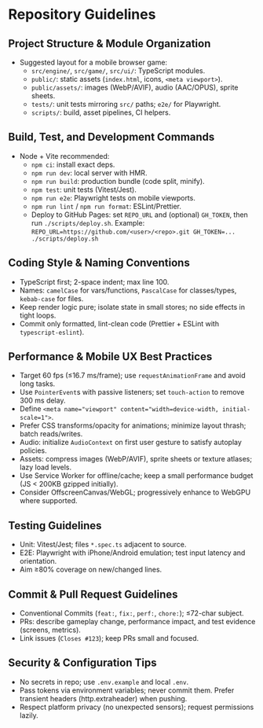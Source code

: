# Repository Guidelines

## Project Structure & Module Organization
- Suggested layout for a mobile browser game:
  - `src/engine/`, `src/game/`, `src/ui/`: TypeScript modules.
  - `public/`: static assets (`index.html`, icons, `<meta viewport>`).
  - `public/assets/`: images (WebP/AVIF), audio (AAC/OPUS), sprite sheets.
  - `tests/`: unit tests mirroring `src/` paths; `e2e/` for Playwright.
  - `scripts/`: build, asset pipelines, CI helpers.

## Build, Test, and Development Commands
- Node + Vite recommended:
  - `npm ci`: install exact deps.
  - `npm run dev`: local server with HMR.
  - `npm run build`: production bundle (code split, minify).
  - `npm test`: unit tests (Vitest/Jest).
  - `npm run e2e`: Playwright tests on mobile viewports.
  - `npm run lint` / `npm run format`: ESLint/Prettier.
  - Deploy to GitHub Pages: set `REPO_URL` and (optional) `GH_TOKEN`, then run `./scripts/deploy.sh`.
    Example: `REPO_URL=https://github.com/<user>/<repo>.git GH_TOKEN=... ./scripts/deploy.sh`

## Coding Style & Naming Conventions
- TypeScript first; 2-space indent; max line 100.
- Names: `camelCase` for vars/functions, `PascalCase` for classes/types, `kebab-case` for files.
- Keep render logic pure; isolate state in small stores; no side effects in tight loops.
- Commit only formatted, lint-clean code (Prettier + ESLint with `typescript-eslint`).

## Performance & Mobile UX Best Practices
- Target 60 fps (≤16.7 ms/frame); use `requestAnimationFrame` and avoid long tasks.
- Use `PointerEvent`s with passive listeners; set `touch-action` to remove 300 ms delay.
- Define `<meta name="viewport" content="width=device-width, initial-scale=1">`.
- Prefer CSS transforms/opacity for animations; minimize layout thrash; batch reads/writes.
- Audio: initialize `AudioContext` on first user gesture to satisfy autoplay policies.
- Assets: compress images (WebP/AVIF), sprite sheets or texture atlases; lazy load levels.
- Use Service Worker for offline/cache; keep a small performance budget (JS < 200KB gzipped initially).
- Consider OffscreenCanvas/WebGL; progressively enhance to WebGPU where supported.

## Testing Guidelines
- Unit: Vitest/Jest; files `*.spec.ts` adjacent to source.
- E2E: Playwright with iPhone/Android emulation; test input latency and orientation.
- Aim ≥80% coverage on new/changed lines.

## Commit & Pull Request Guidelines
- Conventional Commits (`feat:`, `fix:`, `perf:`, `chore:`); ≤72-char subject.
- PRs: describe gameplay change, performance impact, and test evidence (screens, metrics).
- Link issues (`Closes #123`); keep PRs small and focused.

## Security & Configuration Tips
- No secrets in repo; use `.env.example` and local `.env`.
- Pass tokens via environment variables; never commit them. Prefer transient headers (http.extraheader) when pushing.
- Respect platform privacy (no unexpected sensors); request permissions lazily.
